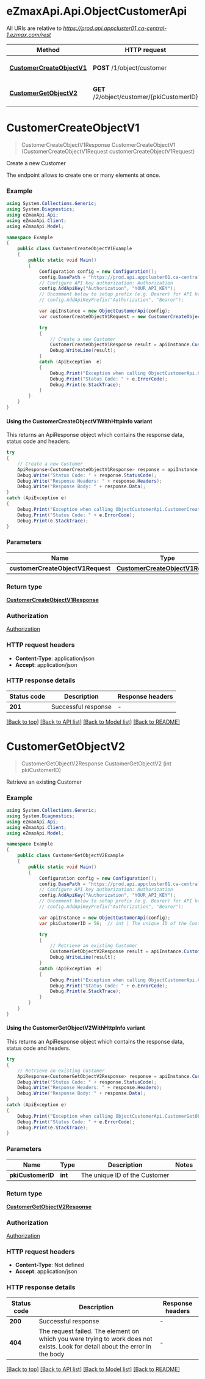 # eZmaxApi.Api.ObjectCustomerApi

All URIs are relative to *https://prod.api.appcluster01.ca-central-1.ezmax.com/rest*

| Method | HTTP request | Description |
|--------|--------------|-------------|
| [**CustomerCreateObjectV1**](ObjectCustomerApi.md#customercreateobjectv1) | **POST** /1/object/customer | Create a new Customer |
| [**CustomerGetObjectV2**](ObjectCustomerApi.md#customergetobjectv2) | **GET** /2/object/customer/{pkiCustomerID} | Retrieve an existing Customer |

<a id="customercreateobjectv1"></a>
# **CustomerCreateObjectV1**
> CustomerCreateObjectV1Response CustomerCreateObjectV1 (CustomerCreateObjectV1Request customerCreateObjectV1Request)

Create a new Customer

The endpoint allows to create one or many elements at once.

### Example
```csharp
using System.Collections.Generic;
using System.Diagnostics;
using eZmaxApi.Api;
using eZmaxApi.Client;
using eZmaxApi.Model;

namespace Example
{
    public class CustomerCreateObjectV1Example
    {
        public static void Main()
        {
            Configuration config = new Configuration();
            config.BasePath = "https://prod.api.appcluster01.ca-central-1.ezmax.com/rest";
            // Configure API key authorization: Authorization
            config.AddApiKey("Authorization", "YOUR_API_KEY");
            // Uncomment below to setup prefix (e.g. Bearer) for API key, if needed
            // config.AddApiKeyPrefix("Authorization", "Bearer");

            var apiInstance = new ObjectCustomerApi(config);
            var customerCreateObjectV1Request = new CustomerCreateObjectV1Request(); // CustomerCreateObjectV1Request | 

            try
            {
                // Create a new Customer
                CustomerCreateObjectV1Response result = apiInstance.CustomerCreateObjectV1(customerCreateObjectV1Request);
                Debug.WriteLine(result);
            }
            catch (ApiException  e)
            {
                Debug.Print("Exception when calling ObjectCustomerApi.CustomerCreateObjectV1: " + e.Message);
                Debug.Print("Status Code: " + e.ErrorCode);
                Debug.Print(e.StackTrace);
            }
        }
    }
}
```

#### Using the CustomerCreateObjectV1WithHttpInfo variant
This returns an ApiResponse object which contains the response data, status code and headers.

```csharp
try
{
    // Create a new Customer
    ApiResponse<CustomerCreateObjectV1Response> response = apiInstance.CustomerCreateObjectV1WithHttpInfo(customerCreateObjectV1Request);
    Debug.Write("Status Code: " + response.StatusCode);
    Debug.Write("Response Headers: " + response.Headers);
    Debug.Write("Response Body: " + response.Data);
}
catch (ApiException e)
{
    Debug.Print("Exception when calling ObjectCustomerApi.CustomerCreateObjectV1WithHttpInfo: " + e.Message);
    Debug.Print("Status Code: " + e.ErrorCode);
    Debug.Print(e.StackTrace);
}
```

### Parameters

| Name | Type | Description | Notes |
|------|------|-------------|-------|
| **customerCreateObjectV1Request** | [**CustomerCreateObjectV1Request**](CustomerCreateObjectV1Request.md) |  |  |

### Return type

[**CustomerCreateObjectV1Response**](CustomerCreateObjectV1Response.md)

### Authorization

[Authorization](../README.md#Authorization)

### HTTP request headers

 - **Content-Type**: application/json
 - **Accept**: application/json


### HTTP response details
| Status code | Description | Response headers |
|-------------|-------------|------------------|
| **201** | Successful response |  -  |

[[Back to top]](#) [[Back to API list]](../README.md#documentation-for-api-endpoints) [[Back to Model list]](../README.md#documentation-for-models) [[Back to README]](../README.md)

<a id="customergetobjectv2"></a>
# **CustomerGetObjectV2**
> CustomerGetObjectV2Response CustomerGetObjectV2 (int pkiCustomerID)

Retrieve an existing Customer

### Example
```csharp
using System.Collections.Generic;
using System.Diagnostics;
using eZmaxApi.Api;
using eZmaxApi.Client;
using eZmaxApi.Model;

namespace Example
{
    public class CustomerGetObjectV2Example
    {
        public static void Main()
        {
            Configuration config = new Configuration();
            config.BasePath = "https://prod.api.appcluster01.ca-central-1.ezmax.com/rest";
            // Configure API key authorization: Authorization
            config.AddApiKey("Authorization", "YOUR_API_KEY");
            // Uncomment below to setup prefix (e.g. Bearer) for API key, if needed
            // config.AddApiKeyPrefix("Authorization", "Bearer");

            var apiInstance = new ObjectCustomerApi(config);
            var pkiCustomerID = 56;  // int | The unique ID of the Customer

            try
            {
                // Retrieve an existing Customer
                CustomerGetObjectV2Response result = apiInstance.CustomerGetObjectV2(pkiCustomerID);
                Debug.WriteLine(result);
            }
            catch (ApiException  e)
            {
                Debug.Print("Exception when calling ObjectCustomerApi.CustomerGetObjectV2: " + e.Message);
                Debug.Print("Status Code: " + e.ErrorCode);
                Debug.Print(e.StackTrace);
            }
        }
    }
}
```

#### Using the CustomerGetObjectV2WithHttpInfo variant
This returns an ApiResponse object which contains the response data, status code and headers.

```csharp
try
{
    // Retrieve an existing Customer
    ApiResponse<CustomerGetObjectV2Response> response = apiInstance.CustomerGetObjectV2WithHttpInfo(pkiCustomerID);
    Debug.Write("Status Code: " + response.StatusCode);
    Debug.Write("Response Headers: " + response.Headers);
    Debug.Write("Response Body: " + response.Data);
}
catch (ApiException e)
{
    Debug.Print("Exception when calling ObjectCustomerApi.CustomerGetObjectV2WithHttpInfo: " + e.Message);
    Debug.Print("Status Code: " + e.ErrorCode);
    Debug.Print(e.StackTrace);
}
```

### Parameters

| Name | Type | Description | Notes |
|------|------|-------------|-------|
| **pkiCustomerID** | **int** | The unique ID of the Customer |  |

### Return type

[**CustomerGetObjectV2Response**](CustomerGetObjectV2Response.md)

### Authorization

[Authorization](../README.md#Authorization)

### HTTP request headers

 - **Content-Type**: Not defined
 - **Accept**: application/json


### HTTP response details
| Status code | Description | Response headers |
|-------------|-------------|------------------|
| **200** | Successful response |  -  |
| **404** | The request failed. The element on which you were trying to work does not exists. Look for detail about the error in the body |  -  |

[[Back to top]](#) [[Back to API list]](../README.md#documentation-for-api-endpoints) [[Back to Model list]](../README.md#documentation-for-models) [[Back to README]](../README.md)

